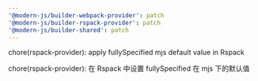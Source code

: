 ```yaml
---
'@modern-js/builder-webpack-provider': patch
'@modern-js/builder-rspack-provider': patch
'@modern-js/builder-shared': patch
---
```


chore(rspack-provider): apply fullySpecified mjs default value in Rspack

chore(rspack-provider): 在 Rspack 中设置 fullySpecified 在 mjs 下的默认值
